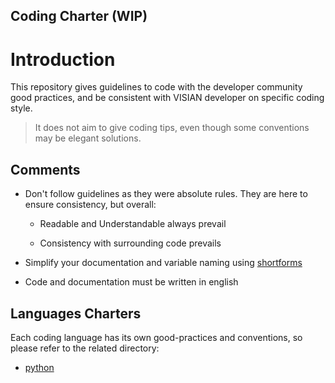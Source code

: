 Coding Charter (WIP)
---


# Introduction

This repository gives guidelines to code with the developer community good practices, and be consistent with VISIAN developer on specific coding style.

> It does not aim to give coding tips, even though some conventions may be elegant solutions.


## Comments

- Don't follow guidelines as they were absolute rules. They are here to ensure consistency, but overall:

    - Readable and Understandable always prevail
    
    - Consistency with surrounding code prevails

- Simplify your documentation and variable naming using [shortforms](shortforms.md)

- Code and documentation must be written in english


## Languages Charters

Each coding language has its own good-practices and conventions, so please refer to the related directory:

- [python](python/)
